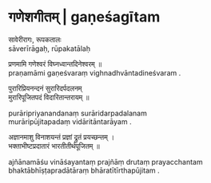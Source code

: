 # गणेशगीतम् | gaṇeśagītam

सावेरीरागः, रूपकतालः  
sāverīrāgaḥ, rūpakatālaḥ

प्रणमामि गणेश्वरं विघ्नध्वान्तदिनेश्वरम् ॥  
praṇamāmi gaṇeśvaraṃ vighnadhvāntadineśvaram .

पुरारिप्रियनन्दनं सुरारिदर्पदलनम्  
मुरारिपूजितपदं विदारितान्तरायम् ॥

purāripriyanandanaṃ surāridarpadalanam  
murāripūjitapadaṃ vidāritāntarāyam .

अज्ञानमाशु विनाशयन्तं प्रज्ञां द्रुतं प्रयच्छन्तम् ।  
भक्ताभीष्टप्रदातारं भारतीतीर्थपूजितम् ॥

ajñānamāśu vināśayantaṃ prajñāṃ drutaṃ prayacchantam  
bhaktābhīṣṭapradātāraṃ bhāratītīrthapūjitam .
